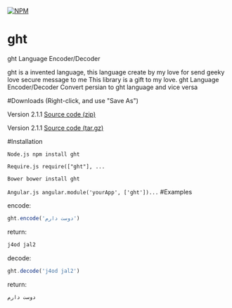 [![NPM](https://nodei.co/npm/ght.png?downloads=true&downloadRank=true&stars=true)](https://nodei.co/npm/ght/)

# ght

ght Language Encoder/Decoder

ght is a invented language, this language create by my love for send geeky love secure message to me
This library is a gift to my love.
ght Language Encoder/Decoder Convert persian to ght language and vice versa

#Downloads (Right-click, and use "Save As")

 Version 2.1.1 [Source code (zip)](https://github.com/arastu/ght/archive/2.1.1.zip)

 Version 2.1.1 [Source code (tar.gz)](https://github.com/arastu/ght/archive/2.1.1.tar.gz)

#Installation

```Node.js npm install ght```

```Require.js require(["ght"], ...```

```Bower bower install ght```

```Angular.js angular.module('yourApp', ['ght'])...```
#Examples

encode:
```javascript
ght.encode('دوست دارم')
```
return:
```html
j4od jal2
```

decode:
```javascript
ght.decode('j4od jal2')
```

return:
```html
دوست دارم
```
